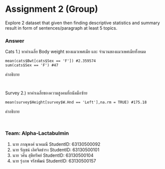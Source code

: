 # Assignment 2 (Group)
Explore 2 dataset that given then finding descriptive statistics and summary result in form of sentences/paragraph at least 5 topics.

### Answer

Cats
1.) หาค่าเฉลี่ย Body weight ของแมวเพศเมีย และ จำนวนของแมวเพศเมียทั้งหมด
```{R}
mean(cats$Bwt[cats$Sex == 'F']) #2.359574
sum(cats$Sex == 'F') #47
```
คำอธิบาย
```{R}


```
Survey
2.) หาค่าเฉลี่ยของความสูงคนที่ถนัดมือซ้าย
```{R}
mean(survey$Height[survey$W.Hnd == 'Left'],na.rm = TRUE) #175.18
```
คำอธิบาย
```{R}


```


### Team: Alpha-Lactabulmin

1. นาย ภาณุพงศ์ นาคมณี    StudentID: 63130500092
2. นาย รัญชน์ เลิศจิตธำรง     StudentID: 63130500101
3. นาย วศิน สุขีทรัพย์        StudentID: 63130500104
4. นาย รุ่งภพ จรัสพัฒน์       StudentID: 63130500157


